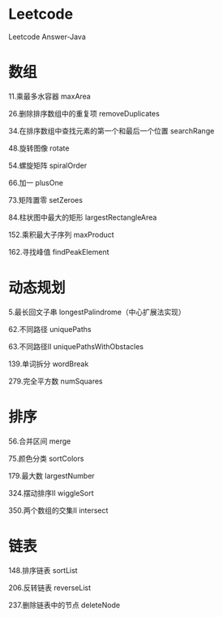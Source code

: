 # Leetcode
Leetcode Answer-Java

# 数组

11.乘最多水容器     maxArea

26.删除排序数组中的重复项     removeDuplicates

34.在排序数组中查找元素的第一个和最后一个位置   searchRange

48.旋转图像        rotate

54.螺旋矩阵  spiralOrder

66.加一    plusOne
 
73.矩阵置零   setZeroes

84.柱状图中最大的矩形   largestRectangleArea

152.乘积最大子序列      maxProduct

162.寻找峰值    findPeakElement

# 动态规划

5.最长回文子串      longestPalindrome（中心扩展法实现）

62.不同路径   uniquePaths

63.不同路径II     uniquePathsWithObstacles

139.单词拆分   wordBreak

279.完全平方数    numSquares

# 排序

56.合并区间  merge

75.颜色分类    sortColors
 
179.最大数    largestNumber

324.摆动排序II   wiggleSort

350.两个数组的交集II   intersect

# 链表

148.排序链表  sortList

206.反转链表    reverseList

237.删除链表中的节点   deleteNode
